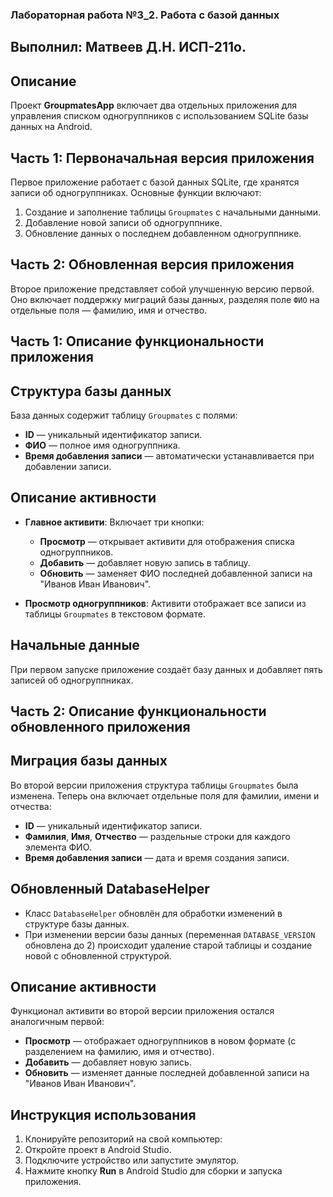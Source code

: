 ### Лабораторная работа №3_2. Работа с базой данных
## Выполнил: Матвеев Д.Н. ИСП-211о.

## Описание
Проект **GroupmatesApp** включает два отдельных приложения для управления списком одногруппников с использованием SQLite базы данных на Android.

## Часть 1: Первоначальная версия приложения
Первое приложение работает с базой данных SQLite, где хранятся записи об одногруппниках. Основные функции включают:
1. Создание и заполнение таблицы `Groupmates` с начальными данными.
2. Добавление новой записи об одногруппнике.
3. Обновление данных о последнем добавленном одногруппнике.

## Часть 2: Обновленная версия приложения
Второе приложение представляет собой улучшенную версию первой. Оно включает поддержку миграций базы данных, разделяя поле `ФИО` на отдельные поля — фамилию, имя и отчество.

## Часть 1: Описание функциональности приложения

## Структура базы данных
База данных содержит таблицу `Groupmates` с полями:
- **ID** — уникальный идентификатор записи.
- **ФИО** — полное имя одногруппника.
- **Время добавления записи** — автоматически устанавливается при добавлении записи.

## Описание активности
- **Главное активити**: Включает три кнопки:
    - **Просмотр** — открывает активити для отображения списка одногруппников.
    - **Добавить** — добавляет новую запись в таблицу.
    - **Обновить** — заменяет ФИО последней добавленной записи на "Иванов Иван Иванович".

- **Просмотр одногруппников**: Активити отображает все записи из таблицы `Groupmates` в текстовом формате.

## Начальные данные
При первом запуске приложение создаёт базу данных и добавляет пять записей об одногруппниках.

## Часть 2: Описание функциональности обновленного приложения

## Миграция базы данных
Во второй версии приложения структура таблицы `Groupmates` была изменена. Теперь она включает отдельные поля для фамилии, имени и отчества:
- **ID** — уникальный идентификатор записи.
- **Фамилия**, **Имя**, **Отчество** — раздельные строки для каждого элемента ФИО.
- **Время добавления записи** — дата и время создания записи.

## Обновленный DatabaseHelper
- Класс `DatabaseHelper` обновлён для обработки изменений в структуре базы данных.
- При изменении версии базы данных (переменная `DATABASE_VERSION` обновлена до 2) происходит удаление старой таблицы и создание новой с обновленной структурой.

## Описание активности
Функционал активити во второй версии приложения остался аналогичным первой:
- **Просмотр** — отображает одногруппников в новом формате (с разделением на фамилию, имя и отчество).
- **Добавить** — добавляет новую запись.
- **Обновить** — изменяет данные последней добавленной записи на "Иванов Иван Иванович".


## Инструкция использования
1. Клонируйте репозиторий на свой компьютер:
2. Откройте проект в Android Studio.
3. Подключите устройство или запустите эмулятор.
4. Нажмите кнопку **Run** в Android Studio для сборки и запуска приложения.
